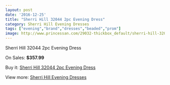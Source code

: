 ```yaml
---
layout: post
date: '2016-12-25'
title: "Sherri Hill 32044 2pc Evening Dress"
category: Sherri Hill Evening Dresses
tags: ["evening","brand","dresses","beaded","prom"]
image: http://www.princessan.com/29032-thickbox_default/sherri-hill-32044-2pc-evening-dress.jpg
---
```

Sherri Hill 32044 2pc Evening Dress

On Sales: **$357.99**
<a href="https://www.princessan.com/en/13214-sherri-hill-32044-2pc-evening-dress.html"><amp-img layout="responsive" width="600" height="600" src="//www.princessan.com/29032-thickbox_default/sherri-hill-32044-2pc-evening-dress.jpg" alt="Sherri Hill 32044 2pc Evening Dress 0" /></a>
<a href="https://www.princessan.com/en/13214-sherri-hill-32044-2pc-evening-dress.html"><amp-img layout="responsive" width="600" height="600" src="//www.princessan.com/29033-thickbox_default/sherri-hill-32044-2pc-evening-dress.jpg" alt="Sherri Hill 32044 2pc Evening Dress 1" /></a>
<a href="https://www.princessan.com/en/13214-sherri-hill-32044-2pc-evening-dress.html"><amp-img layout="responsive" width="600" height="600" src="//www.princessan.com/29034-thickbox_default/sherri-hill-32044-2pc-evening-dress.jpg" alt="Sherri Hill 32044 2pc Evening Dress 2" /></a>
<a href="https://www.princessan.com/en/13214-sherri-hill-32044-2pc-evening-dress.html"><amp-img layout="responsive" width="600" height="600" src="//www.princessan.com/29035-thickbox_default/sherri-hill-32044-2pc-evening-dress.jpg" alt="Sherri Hill 32044 2pc Evening Dress 3" /></a>
<a href="https://www.princessan.com/en/13214-sherri-hill-32044-2pc-evening-dress.html"><amp-img layout="responsive" width="600" height="600" src="//www.princessan.com/29036-thickbox_default/sherri-hill-32044-2pc-evening-dress.jpg" alt="Sherri Hill 32044 2pc Evening Dress 4" /></a>

Buy it: [Sherri Hill 32044 2pc Evening Dress](https://www.princessan.com/en/13214-sherri-hill-32044-2pc-evening-dress.html "Sherri Hill 32044 2pc Evening Dress")

View more: [Sherri Hill Evening Dresses](https://www.princessan.com/en/95- "Sherri Hill Evening Dresses")